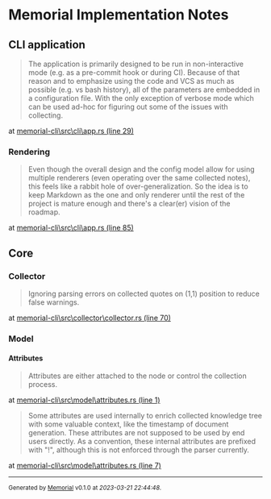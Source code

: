 # <a id=""></a> Memorial Implementation Notes

## <a id="cli"></a> CLI application

> The application is primarily designed to be run in non-interactive mode (e.g. as a pre-commit hook or during CI).
> Because of that reason and to emphasize using the code and VCS as much as possible (e.g. vs bash history),
> all of the parameters are embedded in a configuration file. With the only exception of verbose mode which can be
> used ad-hoc for figuring out some of the issues with collecting. 

at [memorial-cli\src\cli\app.rs (line 29)](https://github.com/Kostassoid/memorial/blob/master/memorial-cli/src/cli/app.rs#L29)



### <a id="cli+rendering"></a> Rendering

> Even though the overall design and the config model allow for using multiple renderers
> (even operating over the same collected notes), this feels like a rabbit hole of over-generalization.
> So the idea is to keep Markdown as the one and only renderer until the rest of the project is
> mature enough and there's a clear(er) vision of the roadmap. 

at [memorial-cli\src\cli\app.rs (line 85)](https://github.com/Kostassoid/memorial/blob/master/memorial-cli/src/cli/app.rs#L85)



## <a id="core"></a> Core

### <a id="core+collector"></a> Collector

> Ignoring parsing errors on collected quotes on (1,1) position to reduce false warnings. 

at [memorial-cli\src\collector\collector.rs (line 70)](https://github.com/Kostassoid/memorial/blob/master/memorial-cli/src/collector/collector.rs#L70)



### <a id="core+model"></a> Model

#### <a id="core+model+attributes"></a> Attributes

> Attributes are either attached to the node or control the collection process. 

at [memorial-cli\src\model\attributes.rs (line 1)](https://github.com/Kostassoid/memorial/blob/master/memorial-cli/src/model/attributes.rs#L1)



> Some attributes are used internally to enrich collected knowledge tree with some valuable context,
> like the timestamp of document generation. These attributes are not supposed to be used by end users
> directly. As a convention, these internal attributes are prefixed with "!", although this is not
> enforced through the parser currently. 

at [memorial-cli\src\model\attributes.rs (line 7)](https://github.com/Kostassoid/memorial/blob/master/memorial-cli/src/model/attributes.rs#L7)




---
<sub>Generated by [Memorial](https://github.com/Kostassoid/memorial) v0.1.0 at _2023-03-21 22:44:48_.</sub>
